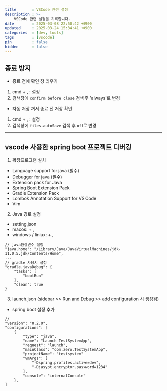 ```yaml
---
title       : VSCode 관련 설정
description : >-
    VSCode 관련 설정을 기록합니다.
date        : 2025-03-08 22:50:42 +0900
updated     : 2025-03-24 15:34:41 +0900
categories  : [dev, tools]
tags        : [vscode]
pin         : false
hidden      : false
---
```


## 종료 방지
- 종료 전에 확인 창 띄우기
1. cmd + , : 설정
2. 검색창에 `confirm before close` 검색 후 'always'로 변경

- 자동 저장 꺼서 종료 전 저장 확인
1. cmd + , : 설정
2. 검색창에 `files.autoSave` 검색 후 `off`로 변경

---

## vscode 사용한 spring boot 프로젝트 디버깅
1. 확장프로그램 설치
- Language support for java (필수)
- Debugger for java (필수)
- Extension pack for Java
- Spring Boot Extension Pack
- Gradle Extension Pack 
- Lombok Annotation Support for VS Code
- Vim

2. Java 경로 설정
- setting.json
- macos: <command> + ,
- windows / liniux: <ctrl> + ,
```plaintext
// java환경변수 설정 
"java.home": "/Library/Java/JavaVirtualMachines/jdk-11.0.5.jdk/Contents/Home",
...
// gradle 사용시 설정
"gradle.javaDebug": {
    "tasks": [
        "bootRun"
    ],
    "clean": true
}
```

3. launch.json (sidebar >> Run and Debug >> add configuration 시 생성됨)
- spring boot 설정 추가
```plaintext
//
"version": "0.2.0",
"configurations": [
    {
        "type": "java",
        "name": "Launch TestSystemApp",
        "request": "launch",
        "mainClass": "com.zero.TestSystemApp",
        "projectName": "testsystem",
        "vmArgs": [
            "-Dspring.profiles.active=dev",
            "-Djasypt.encryptor.password=1234"
        ],
        "console": "internalConsole"
    }, 
]
```